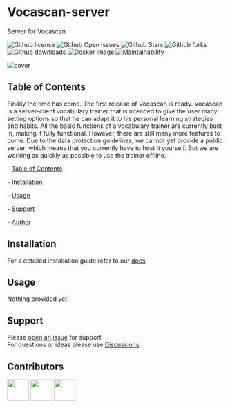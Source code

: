 # Vocascan-server
Server for Vocascan

![Github license](https://img.shields.io/github/license/vocascan/Vocascan-server?style=flat-square)
![Github Open Issues](https://img.shields.io/github/issues/vocascan/Vocascan-server?style=flat-square)
![Github Stars](https://img.shields.io/github/stars/vocascan/Vocascan-server?style=flat-square)
![Github forks](https://img.shields.io/github/forks/vocascan/Vocascan-server?style=flat-square)
![Github downloads](https://img.shields.io/github/downloads/vocascan/Vocascan-server/total?label=Downloads)
![Docker Image](https://img.shields.io/github/workflow/status/vocascan/vocascan-server/docker?label=Build&style=flat-square)
[![Maintainability](https://api.codeclimate.com/v1/badges/2bdac6387ec9a81d64a1/maintainability)](https://codeclimate.com/github/vocascan/vocascan-server/maintainability)

![cover](./images/vocascan-server-cover.png)

## Table of Contents

Finally the time has come. The first release of Vocascan is ready. Vocascan is a server-client vocabulary trainer that is intended to give the user many setting options so that he can adapt it to his personal learning strategies and habits. All the basic functions of a vocabulary trainer are currently built in, making it fully functional. However, there are still many more features to come. Due to the data protection guidelines, we cannot yet provide a public server, which means that you currently have to host it yourself. But we are working as quickly as possible to use the trainer offline.



  \- [Table of Contents](#table-of-contents)

  \- [Installation](#installation)

  \- [Usage](#usage)

  \- [Support](#support)

  \- [Author](#author)



## Installation


For a detailed installation guide refer to our [docs](https://vocascan.github.io/documentation/#/vocascan-server/installation)

## Usage



Nothing provided yet



## Support



Please [open an issue](https://github.com/vocascan/vocascan-server/issues/new) for support.<br />
For questions or ideas please use [Discussions](https://github.com/vocascan/vocascan-server/discussions)


## Contributors

[<img src="https://github.com/noctera.png" width="50" />](https://github.com/noctera)
[<img src="https://github.com/luwol03.png" width="50" />](https://github.com/luwol03)
[<img src="https://github.com/retfloww.png" width="50" />](https://github.com/retfloww)

